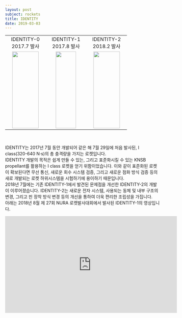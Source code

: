 ```yaml
---
layout: post
subject: rockets
title: IDENTITY
date: 2019-03-03
---
```


<table style="width:700px"><tr>
<td width="33%" align="center">IDENTITY-0<br/>2017.7 발사</td>
<td width="33%" align="center">IDENTITY-1<br/>2017.8 발사</td>
<td width="33%" align="center">IDENTITY-2<br/>2018.2 발사</td>

</tr><tr>
<td width="115" align="center">
<img src="https://github.com/hsb6350/hanaro.github.io/blob/master/assets/IDENTITY0.jpg?raw=true" width="86.3" height="250"/></td>
<td width="115" align="center">
<img src="https://github.com/hsb6350/hanaro.github.io/blob/master/assets/IDENTITY.jpg?raw=true" width="66" height="250"/></td>
<td width="115" align="center">
<img src="https://github.com/hsb6350/hanaro.github.io/blob/master/assets/IDENTITY2.jpg?raw=true" width="85.8" height="250"/></td>

</tr></table><br/>

IDENTITY는 2017년 7월 동안 개발되어 같은 해 7월 29일에 처음 발사된, I class(320-640 N·s)의 총 충격량을 가지는 로켓입니다. <br/>
IDENTITY 개발의 목적은 쉽게 만들 수 있는, 그리고 표준화시킬 수 있는 KNSB propellant를 활용하는 I class 로켓을 얻기 위함이었습니다. 이와 같이 표준화된 로켓이 확보된다면 무선 통신, 새로운 회수 시스템 검증, 그리고 새로운 점화 방식 검증 등의 새로 개발되는 로켓 하위시스템을 시험하기에 용이하기 때문입니다. <br/>
2018년 7월에는 기존 IDENTITY-1에서 발견된 문제점을 개선한 IDENTITY-2의 개발이 이루어졌습니다. IDENTITY-2는 새로운 전자 시스템, 사용되는 동체 및 내부 구조의 변경, 그리고 핀 장착 방식 변경 등의 개선을 통하여 더욱 편리한 조립성을 가집니다. <br/>
아래는 2018년 8월 제 27회 NURA 로켓발사대회에서 발사된 IDENTITY-1의 영상입니다. <br/>

<iframe width="560" height="315" src="https://www.youtube.com/embed/mMGyQSNxEvY" frameborder="0" allowfullscreen></iframe>
